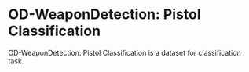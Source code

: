# OD-WeaponDetection: Pistol Classification

OD-WeaponDetection: Pistol Classification is a dataset for classification task.